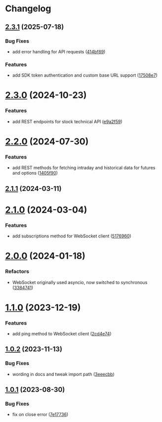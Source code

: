 # Changelog

## [2.3.1](https://github.com/fugle-dev/fugle-marketdata-python/compare/2.3.0...2.3.1) (2025-07-18)


### Bug Fixes

* add error handling for API requests ([414bf89](https://github.com/fugle-dev/fugle-marketdata-python/commit/414bf89464abb34c3c96bb344f06abf1c85d7a28))


### Features

* add SDK token authentication and custom base URL support ([17508e7](https://github.com/fugle-dev/fugle-marketdata-python/commit/17508e74d7e90556e3a0ce719427f7081580b65c))

# [2.3.0](https://github.com/fugle-dev/fugle-marketdata-python/compare/2.2.0...2.3.0) (2024-10-23)


### Features

* add REST endpoints for stock technical API ([e9a2f59](https://github.com/fugle-dev/fugle-marketdata-python/commit/e9a2f597d7fc63c19bee4b6247f508ef11744452))

# [2.2.0](https://github.com/fugle-dev/fugle-marketdata-python/compare/2.1.1...2.2.0) (2024-07-30)


### Features

* add REST methods for fetching intraday and historical data for futures and options ([1405f90](https://github.com/fugle-dev/fugle-marketdata-python/commit/1405f909226212e95c3b43df05151aaf81564559))

## [2.1.1](https://github.com/fugle-dev/fugle-marketdata-python/compare/2.1.0...2.1.1) (2024-03-11)

# [2.1.0](https://github.com/fugle-dev/fugle-marketdata-python/compare/2.0.0...2.1.0) (2024-03-04)


### Features

* add subscriptions method for WebSocket client ([5176960](https://github.com/fugle-dev/fugle-marketdata-python/commit/5176960ce4c24f25ee1064f45306f3bcc6c27447))

# [2.0.0](https://github.com/fugle-dev/fugle-marketdata-python/compare/1.1.0...2.0.0) (2024-01-18)


### Refactors

* WebSocket originally used asyncio, now switched to synchronous ([3384741](https://github.com/fugle-dev/fugle-marketdata-python/commit/3384741fe009b81c5a2b8cf9b66d004b3b4381ea))

# [1.1.0](https://github.com/fugle-dev/fugle-marketdata-python/compare/1.0.2...1.1.0) (2023-12-19)


### Features

* add ping method to WebSocket client ([2cd4e74](https://github.com/fugle-dev/fugle-marketdata-python/commit/2cd4e7409036101993bae927bcc900aac1d77ba3))

## [1.0.2](https://github.com/fugle-dev/fugle-marketdata-python/compare/1.0.1...1.0.2) (2023-11-13)


### Bug Fixes

* wording in docs and tweak import path ([3eeecbb](https://github.com/fugle-dev/fugle-marketdata-python/commit/3eeecbbc14514606c75968b1c797c086bce22c45))

## [1.0.1](https://github.com/fugle-dev/fugle-marketdata-python/compare/b0bbb3ba12026fcd82b20f6da4242ffc0c306133...1.0.1) (2023-08-30)


### Bug Fixes

* fix on close error ([7e17736](https://github.com/fugle-dev/fugle-marketdata-python/commit/7e17736e476c32c58187e79b485772881bb316fc))
